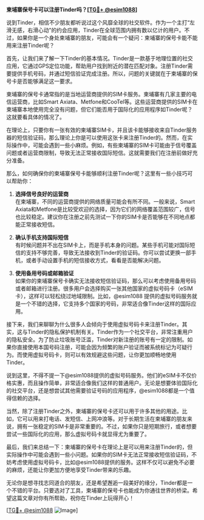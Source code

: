 **柬埔寨保号卡可以注册Tinder吗？[[TG💪+ @esim1088](https://t.me/s/esim1088)]**

说到Tinder，相信不少朋友都听说过这个风靡全球的社交软件。作为一个主打“左滑无感，右滑心动”的约会应用，Tinder在全球范围内拥有数以亿计的用户。不过，如果你是一个身处柬埔寨的朋友，可能会有一个疑问：柬埔寨的保号卡能不能用来注册Tinder呢？

首先，让我们来了解一下Tinder的基本情况。Tinder是一款基于地理位置的社交应用，它通过GPS定位功能，帮助用户找到附近的潜在匹配对象。注册Tinder需要提供手机号码，并通过短信验证完成注册。所以，问题的关键就在于柬埔寨的保号卡是否能够满足这一要求。

柬埔寨的保号卡通常指的是当地运营商提供的SIM卡服务。柬埔寨有几家主要的电信运营商，比如Smart Axiata、Metfone和CooTel等。这些运营商提供的SIM卡在柬埔寨本地使用完全没有问题，但它们能否用于国际化的应用程序如Tinder呢？这就要看具体的情况了。

在理论上，只要你有一张有效的柬埔寨SIM卡，并且该卡能够接收来自Tinder服务器的短信验证码，那么理论上你是可以使用这张卡来注册Tinder的。然而，在实际操作中，可能会遇到一些小麻烦。例如，有些柬埔寨的SIM卡可能由于信号覆盖问题或者运营商限制，导致无法正常接收国际短信。这就需要我们在注册前做好充分准备。

那么，如何确保你的柬埔寨保号卡能够顺利注册Tinder呢？这里有一些小技巧可以帮助你：

1. **选择信号良好的运营商**  
   在柬埔寨，不同的运营商提供的网络质量可能会有所不同。一般来说，Smart Axiata和Metfone是比较受欢迎的选择，因为它们的网络覆盖范围较广，信号也比较稳定。建议你在注册之前先测试一下你的SIM卡是否能够在不同地点都能正常接收短信。

2. **确认手机支持国际短信**  
   有时候问题并不出在SIM卡上，而是手机本身的问题。某些手机可能对国际短信的支持不够完善，导致无法接收到Tinder的验证码。你可以尝试更换一部手机，或者手动设置手机的短信接收方式，看看是否能解决问题。

3. **使用备用号码或邮箱验证**  
   如果你的柬埔寨保号卡确实无法接收短信验证码，那么可以考虑使用备用号码或者邮箱进行注册。很多用户会选择购买一张其他国家的虚拟号码卡（eSIM卡），这样可以轻松绕过地域限制。比如，@esim1088 提供的虚拟号码服务就是一个不错的选择，它支持多个国家的号码，非常适合像Tinder这样的国际应用。

接下来，我们来聊聊为什么很多人会倾向于使用虚拟号码卡来注册Tinder。其实，这与Tinder的隐私保护机制有关。Tinder作为一个社交平台，非常注重用户的隐私安全。为了防止垃圾账号泛滥，Tinder对新注册的账号有一定的限制。如果你直接使用本国号码注册，可能会因为频繁的账户验证而被系统标记为可疑行为。而使用虚拟号码卡，则可以有效规避这些问题，让你更加顺畅地使用Tinder。

说到这里，不得不提一下@esim1088提供的虚拟号码服务。他们的eSIM卡不仅价格实惠，而且操作简单，非常适合像我们这样的普通用户。无论是想要体验国际化的社交平台，还是想尝试其他需要验证号码的应用程序，@esim1088都是一个值得信赖的选择。

当然，除了注册Tinder之外，柬埔寨的保号卡还可以用于许多其他的用途。比如，它可以用来打电话、发短信、上网冲浪等。对于长期生活在柬埔寨的朋友来说，拥有一张稳定的SIM卡是非常重要的。不过，如果你只是短期旅行，或者想要尝试一些国际化的应用，那么虚拟号码卡就显得尤为重要了。

最后，我们来总结一下：柬埔寨的保号卡在理论上是可以用来注册Tinder的，但实际操作中可能会遇到一些小问题。如果你的SIM卡无法正常接收短信验证码，不妨考虑使用虚拟号码卡，比如@esim1088提供的服务。这样不仅可以避免不必要的麻烦，还能让你更加方便地享受Tinder带来的乐趣。

无论你是想寻找志同道合的朋友，还是希望邂逅一段美好的缘分，Tinder都是一个不错的平台。只要选对了工具，柬埔寨的保号卡也能成为你通往世界的桥梁。希望这篇文章对你有所帮助，祝你在Tinder上玩得开心！

[[TG💪+ @esim1088](https://t.me/s/esim1088) ![Image](https://i.postimg.cc/4NQfJmqS/Snipaste-2025-05-13-00-14-12.png)]